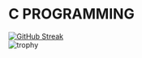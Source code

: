 # C PROGRAMMING<br>

[![GitHub Streak](https://github-readme-streak-stats.herokuapp.com?user=swarupcoding56&theme=highcontrast&hide_border=true&date_format=M%20j%5B%2C%20Y%5D)](https://git.io/streak-stats)
<br>
![trophy](https://github-profile-trophy.vercel.app/?username=swarupcoding56&theme=onedark)

